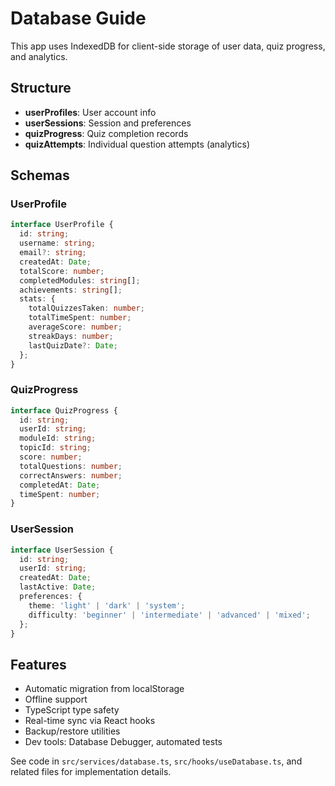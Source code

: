 # Database Guide

This app uses IndexedDB for client-side storage of user data, quiz progress, and analytics.

## Structure
- **userProfiles**: User account info
- **userSessions**: Session and preferences
- **quizProgress**: Quiz completion records
- **quizAttempts**: Individual question attempts (analytics)

## Schemas

### UserProfile
```typescript
interface UserProfile {
  id: string;
  username: string;
  email?: string;
  createdAt: Date;
  totalScore: number;
  completedModules: string[];
  achievements: string[];
  stats: {
    totalQuizzesTaken: number;
    totalTimeSpent: number;
    averageScore: number;
    streakDays: number;
    lastQuizDate?: Date;
  };
}
```

### QuizProgress
```typescript
interface QuizProgress {
  id: string;
  userId: string;
  moduleId: string;
  topicId: string;
  score: number;
  totalQuestions: number;
  correctAnswers: number;
  completedAt: Date;
  timeSpent: number;
}
```

### UserSession
```typescript
interface UserSession {
  id: string;
  userId: string;
  createdAt: Date;
  lastActive: Date;
  preferences: {
    theme: 'light' | 'dark' | 'system';
    difficulty: 'beginner' | 'intermediate' | 'advanced' | 'mixed';
  };
}
```

## Features
- Automatic migration from localStorage
- Offline support
- TypeScript type safety
- Real-time sync via React hooks
- Backup/restore utilities
- Dev tools: Database Debugger, automated tests

See code in `src/services/database.ts`, `src/hooks/useDatabase.ts`, and related files for implementation details.
